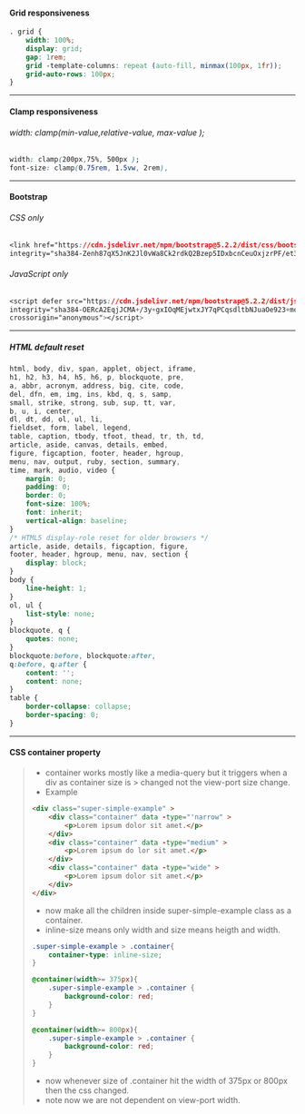 #### Grid responsiveness
```css
. grid {
	width: 100%;
	display: grid;
	gap: 1rem;
	grid -template-columns: repeat (auto-fill, minmax(100px, 1fr));
	grid-auto-rows: 100px;
}
```

---

#### Clamp responsiveness
###### width: clamp(min-value,relative-value, max-value ); 
``` css
width: clamp(200px,75%, 500px ); 
font-size: clamp(0.75rem, 1.5vw, 2rem),
```

---

#### Bootstrap
 ###### CSS only
  ``` CSS
  <link href="https://cdn.jsdelivr.net/npm/bootstrap@5.2.2/dist/css/bootstrap.min.css" rel="stylesheet"
  integrity="sha384-Zenh87qX5JnK2Jl0vWa8Ck2rdkQ2Bzep5IDxbcnCeuOxjzrPF/et3URy9Bv1WTRi" crossorigin="anonymous">
  ```
 ###### JavaScript only
  ``` CSS
  <script defer src="https://cdn.jsdelivr.net/npm/bootstrap@5.2.2/dist/js/bootstrap.bundle.min.js"
  integrity="sha384-OERcA2EqjJCMA+/3y+gxIOqMEjwtxJY7qPCqsdltbNJuaOe923+mo//f6V8Qbsw3"
  crossorigin="anonymous"></script>
 ```
 
 ---


##### HTML default reset
``` CSS
html, body, div, span, applet, object, iframe,
h1, h2, h3, h4, h5, h6, p, blockquote, pre,
a, abbr, acronym, address, big, cite, code,
del, dfn, em, img, ins, kbd, q, s, samp,
small, strike, strong, sub, sup, tt, var,
b, u, i, center,
dl, dt, dd, ol, ul, li,
fieldset, form, label, legend,
table, caption, tbody, tfoot, thead, tr, th, td,
article, aside, canvas, details, embed, 
figure, figcaption, footer, header, hgroup, 
menu, nav, output, ruby, section, summary,
time, mark, audio, video {
	margin: 0;
	padding: 0;
	border: 0;
	font-size: 100%;
	font: inherit;
	vertical-align: baseline;
}
/* HTML5 display-role reset for older browsers */
article, aside, details, figcaption, figure, 
footer, header, hgroup, menu, nav, section {
	display: block;
}
body {
	line-height: 1;
}
ol, ul {
	list-style: none;
}
blockquote, q {
	quotes: none;
}
blockquote:before, blockquote:after,
q:before, q:after {
	content: '';
	content: none;
}
table {
	border-collapse: collapse;
	border-spacing: 0;
}
```

---

#### CSS container property
> - container works mostly like a media-query but it triggers when a div as container size is > changed not the view-port size change.
> - Example
> 
> ```HTML
> <div class="super-simple-example" >
>     <div class="container" data -type="'narrow" >
>         <p>Lorem ipsum dolor sit amet.</p>
>     </div>
>     <div class="container" data -type="medium" >
>         <p>Lorem ipsum do lor sit amet.</p>
>     </div>
>     <div class="container" data -type="wide" >
>         <p>Lorem ipsum dolor sit amet.</p>
>     </div>
> </div>
> ```
> 
> - now make all the children inside super-simple-example class as a container.
> - inline-size means only width and size means heigth and width.
> 
> ```CSS
> .super-simple-example > .container{
>     container-type: inline-size;
> }
> 
> @container(width>= 375px){
>     .super-simple-example > .container {
>         background-color: red;
>     }
> }
> 
> @container(width>= 800px){
>     .super-simple-example > .container {
>         background-color: red;
>     }
> }
> ```
> - now whenever size of .container hit the width of 375px or 800px then the css changed.
> - note now we are not dependent on view-port width.
